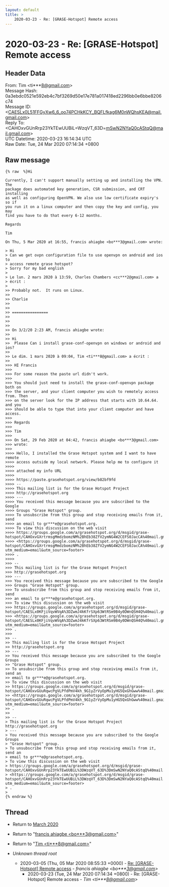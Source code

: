 ```yaml
---
layout: default
title: >
    2020-03-23 - Re: [GRASE-Hotspot] Remote access
---
```


# 2020-03-23 - Re: [GRASE-Hotspot] Remote access

## Header Data

From: Tim \<ti***8@gmail.com\><br>
Message Hash: 0a3ebdc0521e592eb4c7bf3269d50e17e781a017418ed2296bb0e6bbe8206c74<br>
Message ID: \<CAESLx0L51FFGyXw6_6_oo74PCHkKCY_BQFLfkag6M0nWQhsKEA@mail.gmail.com\><br>
Reply To: \<CAHOxvGUnRrp23YkTEwUUBiL=WzqVT_63D=mSwN2NYaQ0cAStqQ@mail.gmail.com\><br>
UTC Datetime: 2020-03-23 16:14:34 UTC<br>
Raw Date: Tue, 24 Mar 2020 07:14:34 +0800<br>

## Raw message

```
{% raw  %}Hi

Currently, I can't support manually setting up and installing the VPN. The
package does automated key generation, CSR submission, and CRT installing
as well as configuring OpenVPN. We also use low certificate expiry's so if
you run it on a linux computer and then copy the key and config, you may
find you have to do that every 6-12 months.

Regards

Tim

On Thu, 5 Mar 2020 at 16:55, francis ahiagbe <bo***3@gmail.com> wrote:

> Hi
> Can we get ovpn configuration file to use openvpn on android and ios to
> access remote grase hotspot?
> Sorry for my bad english
>
> Le lun. 2 mars 2020 à 13:59, Charles Chambers <cc***2@gmail.com> a
> écrit :
>
>> Probably not.  It runs on Linux.
>>
>> Charlie
>>
>>
>> ================
>>
>>
>>
>> On 3/2/20 2:23 AM, francis ahiagbe wrote:
>>
>> Hi
>>  Please Can i install grase-conf-openvpn on windows or android and ios?
>>
>> Le dim. 1 mars 2020 à 09:04, Tim <ti***8@gmail.com> a écrit :
>>
>>> HI Francis
>>>
>>> For some reason the paste url didn't work.
>>>
>>> You should just need to install the grase-conf-openvpn package both on
>>> the server, and your client computer you wish to remotely access from. Then
>>> on the server look for the IP address that starts with 10.64.64. and you
>>> should be able to type that into your client computer and have access.
>>>
>>> Regards
>>>
>>> Tim
>>>
>>> On Sat, 29 Feb 2020 at 04:42, francis ahiagbe <bo***3@gmail.com>
>>> wrote:
>>>
>>>> Hello, I installed the Grase Hotspot system and I want to have remote
>>>> access outside my local network. Please help me to configure it
>>>>
>>>> attached my info URL
>>>>
>>>> https://paste.grasehotspot.org/view/b82bf9fd
>>>> --
>>>> This mailing list is for the Grase Hotspot Project
>>>> http://grasehotspot.org
>>>> ---
>>>> You received this message because you are subscribed to the Google
>>>> Groups "Grase Hotspot" group.
>>>> To unsubscribe from this group and stop receiving emails from it, send
>>>> an email to gr***e@grasehotspot.org.
>>>> To view this discussion on the web visit
>>>> https://groups.google.com/a/grasehotspot.org/d/msgid/grase-hotspot/CAHOxvGXrtrmsgMmdzbomzNM%2BhEb38ZfV2ymNG4W2CEFS0JacCA%40mail.gmail.com
>>>> <https://groups.google.com/a/grasehotspot.org/d/msgid/grase-hotspot/CAHOxvGXrtrmsgMmdzbomzNM%2BhEb38ZfV2ymNG4W2CEFS0JacCA%40mail.gmail.com?utm_medium=email&utm_source=footer>
>>>> .
>>>>
>>> --
>>> This mailing list is for the Grase Hotspot Project
>>> http://grasehotspot.org
>>> ---
>>> You received this message because you are subscribed to the Google
>>> Groups "Grase Hotspot" group.
>>> To unsubscribe from this group and stop receiving emails from it, send
>>> an email to gr***e@grasehotspot.org.
>>> To view this discussion on the web visit
>>> https://groups.google.com/a/grasehotspot.org/d/msgid/grase-hotspot/CAESLx0KFjiVqvWVqA%3DZwmJ4kKfrSXp63WtRSm9B4y0DWnQSH4Q%40mail.gmail.com
>>> <https://groups.google.com/a/grasehotspot.org/d/msgid/grase-hotspot/CAESLx0KFjiVqvWVqA%3DZwmJ4kKfrSXp63WtRSm9B4y0DWnQSH4Q%40mail.gmail.com?utm_medium=email&utm_source=footer>
>>> .
>>>
>> --
>> This mailing list is for the Grase Hotspot Project
>> http://grasehotspot.org
>> ---
>> You received this message because you are subscribed to the Google Groups
>> "Grase Hotspot" group.
>> To unsubscribe from this group and stop receiving emails from it, send an
>> email to gr***e@grasehotspot.org.
>> To view this discussion on the web visit
>> https://groups.google.com/a/grasehotspot.org/d/msgid/grase-hotspot/CAHOxvGUuRqwcPgVLPfdPmV4kh_9G1yZrVyOpMu1yHG5QxGhGww%40mail.gmail.com
>> <https://groups.google.com/a/grasehotspot.org/d/msgid/grase-hotspot/CAHOxvGUuRqwcPgVLPfdPmV4kh_9G1yZrVyOpMu1yHG5QxGhGww%40mail.gmail.com?utm_medium=email&utm_source=footer>
>> .
>>
>> --
> This mailing list is for the Grase Hotspot Project http://grasehotspot.org
> ---
> You received this message because you are subscribed to the Google Groups
> "Grase Hotspot" group.
> To unsubscribe from this group and stop receiving emails from it, send an
> email to gr***e@grasehotspot.org.
> To view this discussion on the web visit
> https://groups.google.com/a/grasehotspot.org/d/msgid/grase-hotspot/CAHOxvGUnRrp23YkTEwUUBiL%3DWzqVT_63D%3DmSwN2NYaQ0cAStqQ%40mail.gmail.com
> <https://groups.google.com/a/grasehotspot.org/d/msgid/grase-hotspot/CAHOxvGUnRrp23YkTEwUUBiL%3DWzqVT_63D%3DmSwN2NYaQ0cAStqQ%40mail.gmail.com?utm_medium=email&utm_source=footer>
> .
>
{% endraw %}
```

## Thread

+ Return to [March 2020](/archive/2020/03)

+ Return to "[francis ahiagbe <bo***3<span>@</span>gmail.com>](/authors/bo___3_at_gmail_com)"
+ Return to "[Tim <ti***8<span>@</span>gmail.com>](/authors/ti___8_at_gmail_com)"

+ _Unknown thread root_
  + 2020-03-05 (Thu, 05 Mar 2020 08:55:33 +0000) - [Re: [GRASE-Hotspot] Remote access](/archive/2020/03/2e1f87253159a28c4c9f726c14baae3b5b94a550b681571a7079bfba2d1c3782) - _francis ahiagbe \<bo***3@gmail.com\>_
    + 2020-03-23 (Tue, 24 Mar 2020 07:14:34 +0800) - Re: [GRASE-Hotspot] Remote access - _Tim \<ti***8@gmail.com\>_

